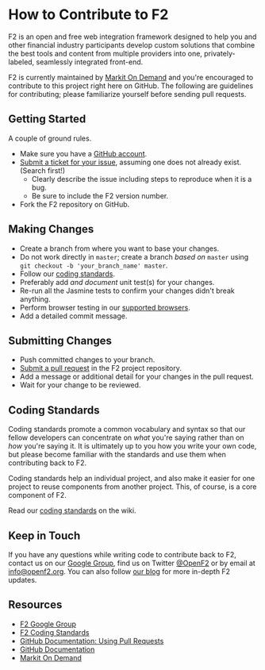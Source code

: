 # How to Contribute to F2

F2 is an open and free web integration framework designed to help you and other financial industry participants develop custom solutions that combine the best tools and content from multiple providers into one, privately-labeled, seamlessly integrated front-end.

F2 is currently maintained by [Markit On Demand](http://www.markitondemand.com) and you're encouraged to contribute to this project right here on GitHub. The following are guidelines for contributing; please familiarize yourself before sending pull requests.

## Getting Started

A couple of ground rules.

* Make sure you have a [GitHub account](https://github.com/signup/free).
* [Submit a ticket for your issue](https://github.com/OpenF2/F2/issues), assuming one does not already exist. (Search first!)
	* Clearly describe the issue including steps to reproduce when it is a bug.
	* Be sure to include the F2 version number.
* Fork the F2 repository on GitHub.

## Making Changes

* Create a branch from where you want to base your changes.
* Do not work directly in `master`; create a branch _based on_ `master` using `git checkout -b 'your_branch_name' master`.
* Follow our [coding standards](https://github.com/OpenF2/F2/wiki/Contributing-to-F2).
* Preferably add _and document_ unit test(s) for your changes. 
* Re-run all the Jasmine tests to confirm your changes didn't break anything.
* Perform browser testing in our [supported browsers](wiki/Browser-Compatibility).
* Add a detailed commit message.

## Submitting Changes

* Push committed changes to your branch.
* [Submit a pull request](https://help.github.com/articles/using-pull-requests) in the F2 project repository.
* Add a message or additional detail for your changes in the pull request.
* Wait for your change to be reviewed.


## Coding Standards

Coding standards promote a common vocabulary and syntax so that our fellow developers can concentrate on _what_ you're saying rather than on _how_ you're saying it. It is ultimately up to you how you write your own code, but please become familiar with the standards and use them when contributing back to F2.

Coding standards help an individual project, and also make it easier for one project to reuse components from another project. This, of course, is a core component of F2.

Read our [coding standards](https://github.com/OpenF2/F2/wiki/Coding-Standards) on the wiki.

## Keep in Touch

If you have any questions while writing code to contribute back to F2, contact us on our [Google Group](https://groups.google.com/forum/#!forum/OpenF2), find us on Twitter [@OpenF2](https://twitter.com/OpenF2) or by email at [info@openf2.org](mailto:info@openf2.org). You can also follow [our blog](http://blog.openf2.org) for more in-depth F2 updates.

## Resources

* [F2 Google Group](https://groups.google.com/forum/#!forum/OpenF2)
* [F2 Coding Standards](https://github.com/OpenF2/F2/wiki/Coding-Standards)
* [GitHub Documentation: Using Pull Requests](https://help.github.com/articles/using-pull-requests)
* [GitHub Documentation](https://help.github.com/)
* [Markit On Demand](http://www.markitondemand.com/)